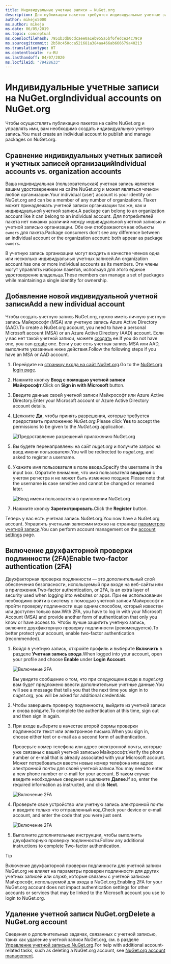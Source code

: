```yaml
---
title: Индивидуальные учетные записи — NuGet.org
description: Для публикации пакетов требуются индивидуальные учетные записи на сайте NuGet.org
author: mikejo5000
ms.author: mikejo
ms.date: 06/05/2019
ms.topic: conceptual
ms.openlocfilehash: 7951b3db0cdcaee0a1eb955a5bf6fedce24c79c9
ms.sourcegitcommit: 2b50c450cca521681a384aa466ab666679a40213
ms.translationtype: HT
ms.contentlocale: ru-RU
ms.lasthandoff: 04/07/2020
ms.locfileid: "79428633"
---
```

# <a name="individual-accounts-on-nugetorg"></a><span data-ttu-id="50777-103">Индивидуальные учетные записи на NuGet.org</span><span class="sxs-lookup"><span data-stu-id="50777-103">Individual accounts on NuGet.org</span></span>

<span data-ttu-id="50777-104">Чтобы осуществлять публикацию пакетов на сайте NuGet.org и управлять ими, вам необходимо создать индивидуальную учетную запись.</span><span class="sxs-lookup"><span data-stu-id="50777-104">You must create an individual account to publish and manage packages on NuGet.org.</span></span>

## <a name="individual-accounts-vs-organization-accounts"></a><span data-ttu-id="50777-105">Сравнение индивидуальных учетных записей и учетных записей организаций</span><span class="sxs-lookup"><span data-stu-id="50777-105">Individual accounts vs. organization accounts</span></span>

<span data-ttu-id="50777-106">Ваша индивидуальная (пользовательская) учетная запись является вашим удостоверением на сайте NuGet.org и может являться членом любой организации.</span><span class="sxs-lookup"><span data-stu-id="50777-106">Your individual (user) account is your identity on NuGet.org and can be a member of any number of organizations.</span></span> <span data-ttu-id="50777-107">Пакет может принадлежать учетной записи организации так же, как и индивидуальной учетной записи.</span><span class="sxs-lookup"><span data-stu-id="50777-107">A package can belong to an organization account like it can belong to an individual account.</span></span> <span data-ttu-id="50777-108">Для потребителей пакета нет никаких различий между индивидуальной учетной записью и учетной записью организации. Обе они отображаются как объекты `owners` для пакета.</span><span class="sxs-lookup"><span data-stu-id="50777-108">Package consumers don't see any difference between an individual account or the organization account: both appear as package `owners`.</span></span>

<span data-ttu-id="50777-109">В учетную запись организации могут входить в качестве членов одна или несколько индивидуальных учетных записей.</span><span class="sxs-lookup"><span data-stu-id="50777-109">An organization account has one or more individual accounts as its members.</span></span> <span data-ttu-id="50777-110">Эти члены могут управлять набором пакетов, используя для этого единое удостоверение владельца.</span><span class="sxs-lookup"><span data-stu-id="50777-110">These members can manage a set of packages while maintaining a single identity for ownership.</span></span>

## <a name="add-a-new-individual-account"></a><span data-ttu-id="50777-111">Добавление новой индивидуальной учетной записи</span><span class="sxs-lookup"><span data-stu-id="50777-111">Add a new individual account</span></span>

<span data-ttu-id="50777-112">Чтобы создать учетную запись NuGet.org, нужно иметь личную учетную запись Майкрософт (MSA) или учетную запись Azure Active Directory (AAD).</span><span class="sxs-lookup"><span data-stu-id="50777-112">To create a NuGet.org account, you need to have a personal Microsoft account (MSA) or an Azure Active Directory (AAD) account.</span></span> <span data-ttu-id="50777-113">Если у вас нет такой учетной записи, можете [создать](https://signup.live.com) ее.</span><span class="sxs-lookup"><span data-stu-id="50777-113">If you do not have one, you can [create](https://signup.live.com) one.</span></span> <span data-ttu-id="50777-114">Если у вас есть учетная запись MSA или AAD, выполните указанные ниже действия.</span><span class="sxs-lookup"><span data-stu-id="50777-114">Follow the following steps if you have an MSA or AAD account.</span></span>

1. <span data-ttu-id="50777-115">Перейдите на [страницу входа на сайт NuGet.org](https://www.nuget.org/users/account/LogOn).</span><span class="sxs-lookup"><span data-stu-id="50777-115">Go to the [NuGet.org login page](https://www.nuget.org/users/account/LogOn).</span></span>

1. <span data-ttu-id="50777-116">Нажмите кнопку **Вход с помощью учетной записи Майкрософт**.</span><span class="sxs-lookup"><span data-stu-id="50777-116">Click on **Sign in with Microsoft** button.</span></span>

1. <span data-ttu-id="50777-117">Введите данные своей учетной записи Майкрософт или Azure Active Directory.</span><span class="sxs-lookup"><span data-stu-id="50777-117">Enter your Microsoft account or Azure Active Directory account details.</span></span>

1. <span data-ttu-id="50777-118">Щелкните **Да**, чтобы принять разрешения, которые требуется предоставить приложению *NuGet.org*.</span><span class="sxs-lookup"><span data-stu-id="50777-118">Please click **Yes** to accept the permissions to be given to the *NuGet.org* application.</span></span>

   ![Предоставление разрешений приложению NuGet.org](media/nuget-org-permissions.png)

1. <span data-ttu-id="50777-120">Вы будете перенаправлены на сайт *nuget.org* и получите запрос на ввод имени пользователя.</span><span class="sxs-lookup"><span data-stu-id="50777-120">You will be redirected to *nuget.org*, and asked to register a username.</span></span>

1. <span data-ttu-id="50777-121">Укажите имя пользователя в поле ввода.</span><span class="sxs-lookup"><span data-stu-id="50777-121">Specify the username in the input box.</span></span> <span data-ttu-id="50777-122">Обратите внимание, что имя пользователя **вводится** с учетом регистра и не может быть изменено позднее.</span><span class="sxs-lookup"><span data-stu-id="50777-122">Please note that the username **is** case sensitive and cannot be changed or renamed later.</span></span>

   ![Ввод имени пользователя в приложении NuGet.org](media/nuget-org-register.png) 

1. <span data-ttu-id="50777-124">Нажмите кнопку **Зарегистрировать**.</span><span class="sxs-lookup"><span data-stu-id="50777-124">Click the **Register** button.</span></span>

<span data-ttu-id="50777-125">Теперь у вас есть учетная запись NuGet.org.</span><span class="sxs-lookup"><span data-stu-id="50777-125">You now have a NuGet.org account.</span></span> <span data-ttu-id="50777-126">Управлять учетными записями можно на странице [параметров учетной записи](https://www.nuget.org/account).</span><span class="sxs-lookup"><span data-stu-id="50777-126">You can perform account management on the [account settings](https://www.nuget.org/account) page.</span></span>

## <a name="enable-two-factor-authentication-2fa"></a><span data-ttu-id="50777-127">Включение двухфакторной проверки подлинности (2FA)</span><span class="sxs-lookup"><span data-stu-id="50777-127">Enable two-factor authentication (2FA)</span></span>

<span data-ttu-id="50777-128">Двухфакторная проверка подлинности — это дополнительный слой обеспечения безопасности, используемый при входе на веб-сайты или в приложения.</span><span class="sxs-lookup"><span data-stu-id="50777-128">Two-factor authentication, or 2FA, is an extra layer of security used when logging into websites or apps.</span></span> <span data-ttu-id="50777-129">При ее использовании необходимо войти в систему с помощью учетной записи Майкрософт и пройти проверку подлинности еще одним способом, который известен или доступен только вам.</span><span class="sxs-lookup"><span data-stu-id="50777-129">With 2FA, you have to log in with your Microsoft Account (MSA) and provide another form of authentication that only you know or have access to.</span></span> <span data-ttu-id="50777-130">Чтобы лучше защитить учетную запись, включите двухфакторную проверку подлинности (рекомендуется).</span><span class="sxs-lookup"><span data-stu-id="50777-130">To better protect your account, enable two-factor authentication (recommended).</span></span>

1. <span data-ttu-id="50777-131">Войдя в учетную запись, откройте профиль и выберите **Включить** в разделе **Учетная запись входа**.</span><span class="sxs-lookup"><span data-stu-id="50777-131">When logged into your account, open your profile and choose **Enable** under **Login Account**.</span></span>

   ![Включение 2FA](media/nuget-org-register-2fa.png)

   <span data-ttu-id="50777-133">Вы увидите сообщение о том, что при следующем входе в *nuget.org* вам будет предложено ввести дополнительные учетные данные.</span><span class="sxs-lookup"><span data-stu-id="50777-133">You will see a message that tells you that the next time you sign in to *nuget.org*, you will be asked for additional credentials.</span></span>

2. <span data-ttu-id="50777-134">Чтобы завершить проверку подлинности, выйдите из учетной записи и снова войдите.</span><span class="sxs-lookup"><span data-stu-id="50777-134">To complete the authentication at this time, sign out and then sign in again.</span></span>

3. <span data-ttu-id="50777-135">При входе выберите в качестве второй формы проверки подлинности текст или электронное письмо.</span><span class="sxs-lookup"><span data-stu-id="50777-135">When you sign in, choose either text or e-mail as a second form of authentication.</span></span>

   <span data-ttu-id="50777-136">Проверьте номер телефона или адрес электронной почты, которые уже связаны с вашей учетной записью Майкрософт.</span><span class="sxs-lookup"><span data-stu-id="50777-136">Verify the phone number or e-mail that is already associated with your Microsoft account.</span></span> <span data-ttu-id="50777-137">Может потребоваться ввести новые номер телефона или адрес электронной почты для своей учетной записи.</span><span class="sxs-lookup"><span data-stu-id="50777-137">You may need to enter a new phone number or e-mail for your account.</span></span> <span data-ttu-id="50777-138">В таком случае введите необходимые сведения и щелкните **Далее**.</span><span class="sxs-lookup"><span data-stu-id="50777-138">If so, enter the required information as instructed, and click **Next**.</span></span>

   ![Включение 2FA](media/nuget-org-sign-in-2fa.png)

4. <span data-ttu-id="50777-140">Проверьте свое устройство или учетную запись электронной почты и введите только что отправленный код.</span><span class="sxs-lookup"><span data-stu-id="50777-140">Check your device or e-mail account, and enter the code that you were just sent.</span></span>

   ![Включение 2FA](media/nuget-org-enter-code-2fa.png)

5. <span data-ttu-id="50777-142">Выполните дополнительные инструкции, чтобы выполнить двухфакторную проверку подлинности.</span><span class="sxs-lookup"><span data-stu-id="50777-142">Follow any additional instructions to complete Two-factor authentication.</span></span>

> [!Tip]
> <span data-ttu-id="50777-143">Включение двухфакторной проверки подлинности для учетной записи NuGet.org не влияет на параметры проверки подлинности для других учетных записей или служб, которые связаны с учетной записью Майкрософт, используемой для входа в NuGet.org.</span><span class="sxs-lookup"><span data-stu-id="50777-143">Enabling 2FA for your NuGet.org account does not impact authentication settings for other accounts or services that may be linked to the Microsoft account you use to login to NuGet.org.</span></span>

## <a name="delete-a-nugetorg-account"></a><span data-ttu-id="50777-144">Удаление учетной записи NuGet.org</span><span class="sxs-lookup"><span data-stu-id="50777-144">Delete a NuGet.org account</span></span>

<span data-ttu-id="50777-145">Сведения о дополнительных задачах, связанных с учетной записью, таких как удаление учетной записи NuGet.org, см. в разделе [Управление учетной записью NuGet.org](nuget-org-faq.md#nugetorg-account-management).</span><span class="sxs-lookup"><span data-stu-id="50777-145">For help with additional account-related tasks, such as deleting a NuGet.org account, see [NuGet.org account management](nuget-org-faq.md#nugetorg-account-management).</span></span>
